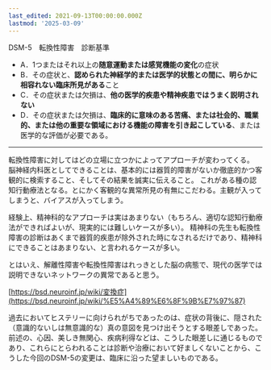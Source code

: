```yaml
---
last_edited: 2021-09-13T00:00:00.000Z
lastmod: '2025-03-09'
---
```





DSM-5　転換性障害　診断基準

- A．1つまたはそれ以上の**随意運動または感覚機能の変化**の症状
- B．その症状と、**認められた神経学的または医学的状態との間に、明らかに相容れない臨床所見がある**こと
- C．その症状または欠損は、**他の医学的疾患や精神疾患ではうまく説明されない**
- D．その症状または欠損は、**臨床的に意味のある苦痛、または社会的、職業的、または他の重要な領域における機能の障害を引き起こしている**、または医学的な評価が必要である。

---

  

転換性障害に対してはどの立場に立つかによってアプローチが変わってくる。
脳神経内科医としてできることは、基本的には器質的障害がないか徹底的かつ客観的に検索すること、そしてその結果を誠実に伝えること。
これがある種の認知行動療法となる。とにかく客観的な異常所見の有無にこだわる。主観が入ってしまうと、バイアスが入ってしまう。

経験上、精神科的なアプローチは実はあまりない（もちろん、適切な認知行動療法ができればよいが、現実的には難しいケースが多い）。
精神科の先生も転換性障害の診断はあくまで器質的疾患が除外された時になされるだけであり、精神科にできることはあまりない、と言われるケースが多い。  

とはいえ、解離性障害や転換性障害はれっきとした脳の病態で、現代の医学では説明できないネットワークの異常であると思う。

[https://bsd.neuroinf.jp/wiki/変換症](https://bsd.neuroinf.jp/wiki/%E5%A4%89%E6%8F%9B%E7%97%87)


過去においてヒステリーに向けられがちであったのは、症状の背後に、隠された（意識的ないしは無意識的な）真の意図を見つけ出そうとする眼差しであった。
前述の、心因、美しき無関心、疾病利得などは、こうした眼差しに通じるものであり、これらにとらわれることは診断や治療において好ましくないことから、こうした今回のDSM-5の変更は、臨床に沿った望ましいものである。
